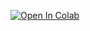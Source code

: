 [![Open In Colab](https://colab.research.google.com/assets/colab-badge.svg)](https://colab.research.google.com/github/LeeorNahum/Face-Depixelizer/blob/main/Face_Depixelizer.ipynb)
